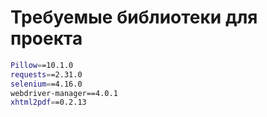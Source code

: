 # Требуемые библиотеки для проекта

```bash
Pillow==10.1.0
requests==2.31.0
selenium==4.16.0
webdriver-manager==4.0.1
xhtml2pdf==0.2.13
